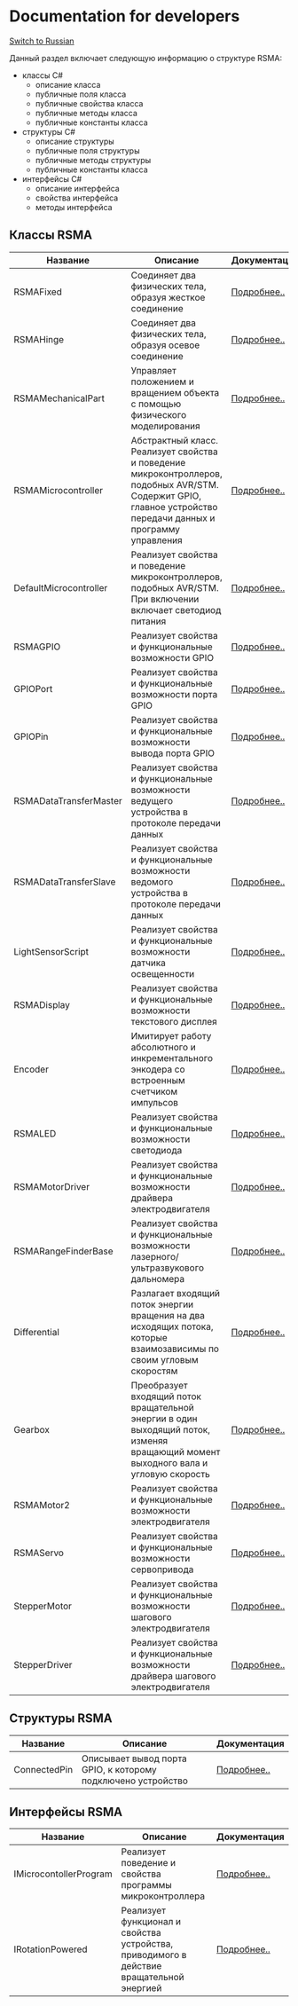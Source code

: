 # Documentation for developers
[Switch to Russian](/ScriptingAPI/ru/ScriptingAPI.md)

Данный раздел включает следующую информацию о структуре RSMA:
- классы C#
    - описание класса
    - публичные поля класса
    - публичные свойства класса
    - публичные методы класса
    - публичные константы класса
- структуры C#
    - описание структуры
    - публичные поля структуры
    - публичные методы структуры
    - публичные константы класса
- интерфейсы C#
    - описание интерфейса
    - свойства интерфейса
    - методы интерфейса



## Классы RSMA
|Название|Описание|Документация|
|--|--|--|
|RSMAFixed|Соединяет два физических тела, образуя жесткое соединение|[Подробнее..](/ScriptingAPI/en/Mechanics/RSMAFixed.cs.md)|
|RSMAHinge|Соединяет два физических тела, образуя осевое соединение|[Подробнее..](/ScriptingAPI/en/Mechanics/RSMAHinge.cs.md)|
|RSMAMechanicalPart|Управляет положением и вращением объекта с помощью физического моделирования|[Подробнее..](/ScriptingAPI/en/Mechanics/RSMAMechanicalPart.cs.md)|
|RSMAMicrocontroller|Абстрактный класс. Реализует свойства и поведение микроконтроллеров, подобных AVR/STM. Содержит GPIO, главное устройство передачи данных и программу управления|[Подробнее..](/ScriptingAPI/en/Electronics/Microcontrollers/RSMAMicrocontroller.cs.md)|
|DefaultMicrocontroller|Реализует свойства и поведение микроконтроллеров, подобных AVR/STM. При включении включает светодиод питания|[Подробнее..](/ScriptingAPI/en/Electronics/Microcontrollers/DefaultMicrocontroller.cs.md)|
|RSMAGPIO|Реализует свойства и функциональные возможности GPIO|[Подробнее..](/ScriptingAPI/en/Electronics/Microcontrollers/RSMAGPIO.cs.md)|
|GPIOPort|Реализует свойства и функциональные возможности порта GPIO|[Подробнее..](/ScriptingAPI/en/Electronics/Microcontrollers/GPIOPort.cs.md)|
|GPIOPin|Реализует свойства и функциональные возможности вывода порта GPIO|[Подробнее..](/ScriptingAPI/en/Electronics/Microcontrollers/GPIOPin.cs.md)|
|RSMADataTransferMaster|Реализует свойства и функциональные возможности ведущего устройства в протоколе передачи данных|[Подробнее..](/ScriptingAPI/en/Electronics/Microcontrollers/RSMADataTransferMaster.cs.md)|
|RSMADataTransferSlave|Реализует свойства и функциональные возможности ведомого устройства в протоколе передачи данных|[Подробнее..](/ScriptingAPI/en/Electronics/Microcontrollers/RSMADataTransferSlave.cs.md)|
|LightSensorScript|Реализует свойства и функциональные возможности датчика освещенности|[Подробнее..](/ScriptingAPI/en/Electronics/LightSensorScript.cs.md)|
|RSMADisplay|Реализует свойства и функциональные возможности текстового дисплея|[Подробнее..](/ScriptingAPI/en/Electronics/RSMADisplay.cs.md)|
|Encoder|Имитирует работу абсолютного и инкрементального энкодера со встроенным счетчиком импульсов|[Подробнее..](/ScriptingAPI/en/Encoder.cs.md)|
|RSMALED|Реализует свойства и функциональные возможности светодиода|[Подробнее..](/ScriptingAPI/en/Electronics/RSMALED.cs.md)|
|RSMAMotorDriver|Реализует свойства и функциональные возможности драйвера электродвигателя|[Подробнее..](/ScriptingAPI/en/Electronics/RSMAMotorDriver.cs.md)|
|RSMARangeFinderBase|Реализует свойства и функциональные возможности лазерного/ультразвукового дальномера|[Подробнее..](/ScriptingAPI/en/Electronics/RSMARangeFinderBase.cs.md)|
|Differential|Разлагает входящий поток энергии вращения на два исходящих потока, которые взаимозависимы по своим угловым скоростям|[Подробнее..](/ScriptingAPI/en/Mechanics/Differential.cs.md)|
|Gearbox|Преобразует входящий поток вращательной энергии в один выходящий поток, изменяя вращающий момент выходного вала и угловую скорость|[Подробнее..](/ScriptingAPI/en/Mechanics/Gearbox.cs.md)|
|RSMAMotor2|Реализует свойства и функциональные возможности электродвигателя|[Подробнее..](/ScriptingAPI/en/Motors/RSMAMotor2.cs.md)|
|RSMAServo|Реализует свойства и функциональные возможности сервопривода|[Подробнее..](/ScriptingAPI/en/Motors/RSMAServo.cs.md)|
|StepperMotor|Реализует свойства и функциональные возможности шагового электродвигателя|[Подробнее..](/ScriptingAPI/en/Motors/StepperMotor.cs.md)|
|StepperDriver|Реализует свойства и функциональные возможности драйвера шагового электродвигателя|[Подробнее..](/ScriptingAPI/en/Motors/StepperDriver.cs.md)|

## Структуры RSMA
|Название|Описание|Документация|
|--|--|--|
|ConnectedPin|Описывает вывод порта GPIO, к которому подключено устройство|[Подробнее..](/ScriptingAPI/en/Electronics/Microcontrollers/ConnectedPin.cs.md)|


## Интерфейсы RSMA

|Название|Описание|Документация|
|--|--|--|
|IMicrocontollerProgram|Реализует поведение и свойства программы микроконтроллера|[Подробнее..](/ScriptingAPI/en/Electronics/Microcontrollers/MicrocontrollerInterfaces.cs.md)|
|IRotationPowered|Реализует функционал и свойства устройства, приводимого в действие вращательной энергией|[Подробнее..](/ScriptingAPI/en/Mechanics/RotationPowered.cs.md)|